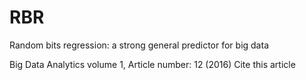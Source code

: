 # RBR
Random bits regression: a strong general predictor for big data 

Big Data Analytics volume 1, Article number: 12 (2016) Cite this article  
